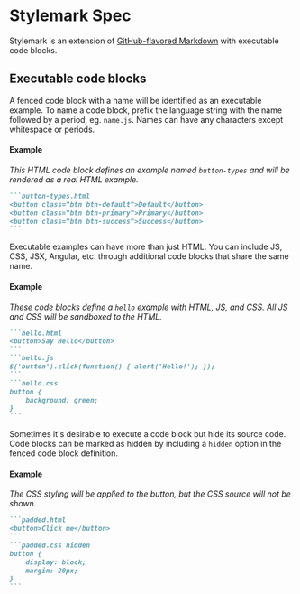Stylemark Spec
==============
Stylemark is an extension of [GitHub-flavored Markdown](https://guides.github.com/features/mastering-markdown/) with executable code blocks.



Executable code blocks
----------------------
A fenced code block with a name will be identified as an executable example. To name a code block, prefix the language string with the name followed by a period, eg. `name.js`. Names can have any characters except whitespace or periods.

#### Example
_This HTML code block defines an example named `button-types` and will be rendered as a real HTML example._

~~~markdown
```button-types.html
<button class="btn btn-default">Default</button>
<button class="btn btn-primary">Primary</button>
<button class="btn btn-success">Success</button>
```
~~~

Executable examples can have more than just HTML. You can include JS, CSS, JSX, Angular, etc. through additional code blocks that share the same name.

#### Example
_These code blocks define a `hello` example with HTML, JS, and CSS. All JS and CSS will be sandboxed to the HTML._

~~~markdown
```hello.html
<button>Say Hello</button>
```
```hello.js
$('button').click(function() { alert('Hello!'); });
```
```hello.css
button {
    background: green;
}
```
~~~

Sometimes it's desirable to execute a code block but hide its source code. Code blocks can be marked as hidden by including a `hidden` option in the fenced code block definition.

#### Example
_The CSS styling will be applied to the button, but the CSS source will not be shown._

~~~markdown
```padded.html
<button>Click me</button>
```
```padded.css hidden
button {
	display: block;
	margin: 20px;
}
```
~~~
